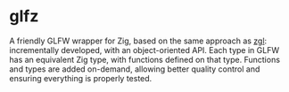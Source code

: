 # glfz

A friendly GLFW wrapper for Zig, based on the same approach as [zgl]: incrementally developed, with an object-oriented API.
Each type in GLFW has an equivalent Zig type, with functions defined on that type.
Functions and types are added on-demand, allowing better quality control and ensuring everything is properly tested.

[zgl]: https://github.com/ziglibs/zgl
